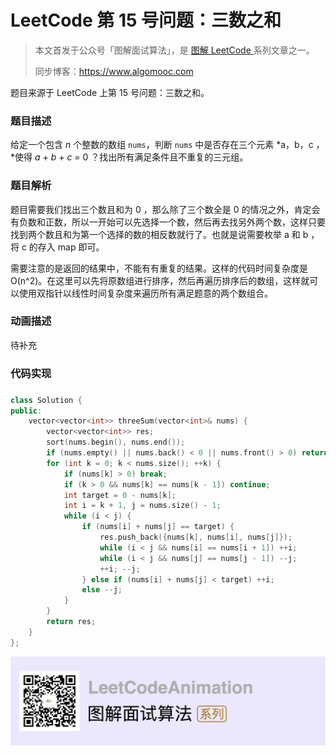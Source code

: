 # LeetCode 第 15 号问题：三数之和

> 本文首发于公众号「图解面试算法」，是 [图解 LeetCode ](<https://github.com/MisterBooo/LeetCodeAnimation>) 系列文章之一。
>
> 同步博客：https://www.algomooc.com

题目来源于 LeetCode 上第 15 号问题：三数之和。

### 题目描述

给定一个包含 *n* 个整数的数组 `nums`，判断 `nums` 中是否存在三个元素 *a，b，c ，*使得 *a + b + c =* 0 ？找出所有满足条件且不重复的三元组。

### 题目解析

题目需要我们找出三个数且和为 0 ，那么除了三个数全是 0 的情况之外，肯定会有负数和正数，所以一开始可以先选择一个数，然后再去找另外两个数，这样只要找到两个数且和为第一个选择的数的相反数就行了。也就是说需要枚举 a 和 b ，将 c 的存入 map 即可。

需要注意的是返回的结果中，不能有有重复的结果。这样的代码时间复杂度是 O(n^2)。在这里可以先将原数组进行排序，然后再遍历排序后的数组，这样就可以使用双指针以线性时间复杂度来遍历所有满足题意的两个数组合。

### 动画描述

待补充

### 代码实现

### 

```c++
class Solution {
public:
    vector<vector<int>> threeSum(vector<int>& nums) {
        vector<vector<int>> res;
        sort(nums.begin(), nums.end());
        if (nums.empty() || nums.back() < 0 || nums.front() > 0) return {};
        for (int k = 0; k < nums.size(); ++k) {
            if (nums[k] > 0) break;
            if (k > 0 && nums[k] == nums[k - 1]) continue;
            int target = 0 - nums[k];
            int i = k + 1, j = nums.size() - 1;
            while (i < j) {
                if (nums[i] + nums[j] == target) {
                    res.push_back({nums[k], nums[i], nums[j]});
                    while (i < j && nums[i] == nums[i + 1]) ++i;
                    while (i < j && nums[j] == nums[j - 1]) --j;
                    ++i; --j;
                } else if (nums[i] + nums[j] < target) ++i;
                else --j;
            }
        }
        return res;
    }
};
```

![](../../Pictures/qrcode.jpg)
